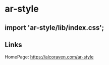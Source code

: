 # ar-style
 
## import 'ar-style/lib/index.css';

## Links
HomePage: https://alcoraven.com/ar-style
